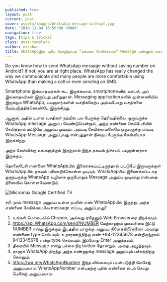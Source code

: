 ```yaml
---
published: true
layout: post
current: post
cover: assets/images/WhatsApp-message-without.jpg
date: '2018-11-04 16:50:00 +0000'
navigation: true
tags: [tips & tricks]
class: post-template
author: mirshad
title: WhatsAppஇன் புதிய தொழிநுட்பம் “நம்பரை சேமிக்காமல்” Message பண்ணும் வசதி!
---
```

Do you know how to send WhatsApp message without saving number on Android? If not, you are at right place. WhatsApp has really changed the way we communicate and many people are more comfortable using WhatsApp than making a call or even sending an SMS.

Smartphone இல்லாதவர்கள் கூட இருக்கலாம். smartphoneனில் வாட்ஸ் அப் இல்லாதவர்கள் இருப்பது அரிதுதான். Messaging applicationகளில் முன்னணியில் இருக்கும் WhatsApp, பயனாளர்களின் வசதிக்கேற்ப அவ்வபோது வசதிகளை மேம்படுத்திக்கொண்டே இருக்கிறது.

ஆனால் அதில் உள்ள வசதிகள் நம்மில் பல பேருக்கு தெரிவதில்லை. ஒருவருக்க WhatsApp message அனுப்ப வேண்டுமென்றால், அந்த எண்ணை செல்பேசியில் சேமித்தால் மட்டுமே அனுப்ப முடியும். அப்படி சேமிக்காமலேயே ஒருவருக்கு எப்படி WhatsApp Message அனுப்புவது என்பதுதான் நிறைய பேருக்கு கேள்வியாக இருக்கிறது.

அந்த கேள்விக்கு உங்களுக்கும் இருந்தால் இந்த தகவல் நிச்சயம் பயனுள்ளதாக இருக்கும்.

தொலைபேசி எண்ணை WhatsAppபில் இணைக்கப்பட்டிருந்தால் மட்டுமே இருவருக்குள் WhatsAppபில் தகவல் பரிமாறிக்கொள்ள முடியும். WhatsAppபில் இணைக்கப்படாத ஒருநபருக்கு WhatsApp வழியாக ஒருபோதும் Message அனுப்ப முடியாது என்பதை நினைவில் கொள்ளவேண்டும்.

<p><img src="https://techlanka.lk/assets/images/whatsapp-message.JPG" alt="Micromax Google Certified TV" /></p>

சரி. நாம் message அனுப்ப உள்ள நபரின் எண் WhatsAppபில் இருந்து, அந்த எண்ணை சேமிக்காமலே message எப்படி அனுப்புவது?

1. உங்கள் மொபைலில் Chrome, அல்லது ஏதேனும் Web Browserரை திறக்கவும்.
2. https://api.WhatsApp.com/send?NUMBER மேற்காணும் முகவரியை இட்டு NUMBER என்று இருக்கும் இடத்தில் யாருக்கு அனுப்ப நினைக்கிறீர்களோ அவரது எண்ணை type செய்யவும். உதாரணத்திற்கு எண் +94-12345678 என்றிருந்தால் 9412345678 என்று type செய்யவும். இப்போது Enter அழுத்தவும்.
3. திரையில் Message என்று பச்சை நிற button தோன்றும். அதை அழுத்தவும்.
4. தானாக WhatsApp திறந்து அந்த எண்ணுக்கு message அனுப்பும் பக்கத்திற்கு செல்லும்.
5. https://wa.me/WhatsAppNumber இந்த லிங்கையும் பயன்படுத்தி மெசேஜ் அனுப்பலாம். WhatsAppNumber என்பதற்கு பதில் எண்ணை டைப் செய்து மெசேஜ் அனுப்பலாம்.
